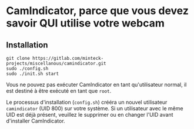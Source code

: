 # CamIndicator, parce que vous devez savoir QUI utilise votre webcam
## Installation
```
git clone https://gitlab.com/minteck-projects/miscellanous/camindicator.git
sudo ./config.sh
sudo ./init.sh start
```
Vous ne pouvez pas exécuter CamIndicator en tant qu'utilisateur normal, il est destiné à être exécuté en tant que `root`.

Le processus d'installation (`config.sh`) crééra un nouvel utilisateur `camindicator` (UID 800) sur votre système. Si un utilisateur avec le même UID est déjà présent, veuillez le supprimer ou en changer l'UID avant d'installer CamIndicator.
